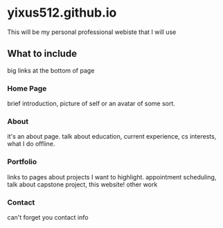 # yixus512.github.io
This will be my personal professional webiste that I will use
## What to include
big links at the bottom of page
### Home Page
brief introduction, picture of self or an avatar of some sort.
### About
it's an about page. talk about education, current experience, cs interests, what I do offline.
### Portfolio
links to pages about projects I want to highlight. appointment scheduling, talk about capstone project, this website! other work
### Contact
can't forget you contact info
